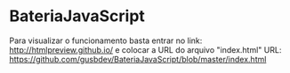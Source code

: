 # BateriaJavaScript

Para visualizar o funcionamento basta entrar no link: http://htmlpreview.github.io/ e colocar a URL do arquivo "index.html" URL: https://github.com/gusbdev/BateriaJavaScript/blob/master/index.html
